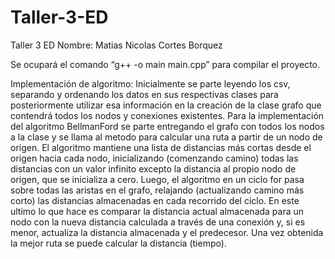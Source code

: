 # Taller-3-ED
Taller 3 ED
Nombre: Matias Nicolas Cortes Borquez

Se ocupará el comando “g++ -o main main.cpp” para compilar el
proyecto.


Implementación de algoritmo:
Inicialmente se parte leyendo los csv, separando y ordenando los datos en sus respectivas clases para posteriormente utilizar esa información en la creación de la clase grafo que contendrá todos los nodos y conexiones existentes.
Para la implementación del algoritmo BellmanFord se parte entregando el grafo con todos los nodos a la clase y se llama al metodo para calcular una ruta a partir de un nodo de origen. El algoritmo mantiene una lista de distancias más cortas desde el origen hacia cada nodo, inicializando (comenzando camino) todas las distancias con un valor infinito excepto la distancia al propio nodo de origen, que se inicializa a cero. Luego, el algoritmo en un ciclo for pasa sobre todas las aristas en el grafo, relajando (actualizando camino más corto) las distancias almacenadas en cada recorrido del ciclo. En este ultimo lo que hace es comparar la distancia actual almacenada para un nodo con la nueva distancia calculada a través de una conexión y, si es menor, actualiza la distancia almacenada y el predecesor. Una vez obtenida la mejor ruta se puede calcular la distancia (tiempo).
